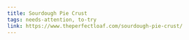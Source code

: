 ```yaml
---
title: Sourdough Pie Crust
tags: needs-attention, to-try
link: https://www.theperfectloaf.com/sourdough-pie-crust/
---
```


